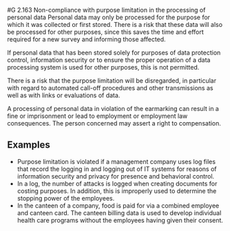 #G 2.163 Non-compliance with purpose limitation in the processing of personal data
Personal data may only be processed for the purpose for which it was collected or first stored. There is a risk that these data will also be processed for other purposes, since this saves the time and effort required for a new survey and informing those affected.

If personal data that has been stored solely for purposes of data protection control, information security or to ensure the proper operation of a data processing system is used for other purposes, this is not permitted.

There is a risk that the purpose limitation will be disregarded, in particular with regard to automated call-off procedures and other transmissions as well as with links or evaluations of data.

A processing of personal data in violation of the earmarking can result in a fine or imprisonment or lead to employment or employment law consequences. The person concerned may assert a right to compensation.



## Examples 
* Purpose limitation is violated if a management company uses log files that record the logging in and logging out of IT systems for reasons of information security and privacy for presence and behavioral control.
* In a log, the number of attacks is logged when creating documents for costing purposes. In addition, this is improperly used to determine the stopping power of the employees.
* In the canteen of a company, food is paid for via a combined employee and canteen card. The canteen billing data is used to develop individual health care programs without the employees having given their consent.





